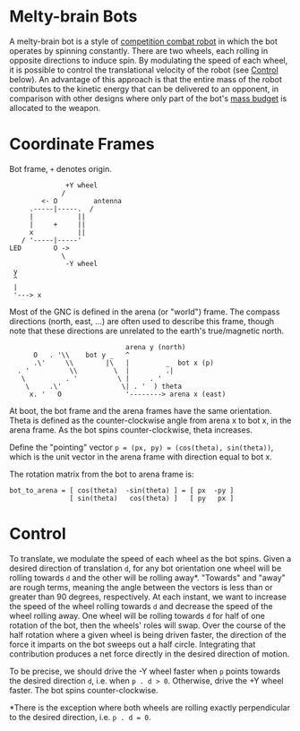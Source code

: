 # Melty-brain Bots

A melty-brain bot is a style of [competition combat
robot](https://en.wikipedia.org/wiki/Robot_combat) in which the bot operates by
spinning constantly. There are two wheels, each rolling in opposite directions
to induce spin. By modulating the speed of each wheel, it is possible to control
the translational velocity of the robot (see [Control](#control) below). An
advantage of this approach is that the entire mass of the robot contributes to
the kinetic energy that can be delivered to an opponent, in comparison with
other designs where only part of the bot's [mass
budget](https://sparc.tools/SPARC_Robot_Construction_Specifications_v1.5.pdf) is
allocated to the weapon.

# Coordinate Frames

Bot frame, `+` denotes origin.
```
              +Y wheel
             /
        <- O         antenna
     .-----|-----.  /
     |           ||
     |     +     ||
     x           ||
   / '-----|-----'
LED        O ->
             \
              -Y wheel
 y
 ^
 |
 '---> x
```

Most of the GNC is defined in the arena (or "world") frame. The compass
directions (north, east, ...) are often used to describe this frame, though note
that these directions are unrelated to the earth's true/magnetic north.
```
                             arena y (north)
      O   . '\\    bot y _   ^
      .\'     \\        |\   |         _  bot x (p)
  . '          \\         \  |         .|
   \          . '          \ |     . '
    \     .\'               \| . '  ) theta
     x. '   O                '--------> arena x (east)
```

At boot, the bot frame and the arena frames have the same orientation. Theta is
defined as the counter-clockwise angle from arena x to bot x, in the arena
frame. As the bot spins counter-clockwise, theta increases.

Define the "pointing" vector `p = (px, py) = (cos(theta), sin(theta))`,
which is the unit vector in the arena frame with direction equal to bot x.

The rotation matrix from the bot to arena frame is:
```
bot_to_arena = [ cos(theta)  -sin(theta) ] = [ px  -py ]
               [ sin(theta)   cos(theta) ]   [ py   px ]
```

# Control

To translate, we modulate the speed of each wheel as the bot spins. Given a
desired direction of translation `d`, for any bot orientation one wheel will be
rolling towards `d` and the other will be rolling away*. "Towards" and "away"
are rough terms, meaning the angle between the vectors is less than or greater
than 90 degrees, respectively. At each instant, we want to increase the speed of
the wheel rolling towards `d` and decrease the speed of the wheel rolling away.
One wheel will be rolling towards `d` for half of one rotation of the bot, then
the wheels' roles will swap. Over the course of the half rotation where a given
wheel is being driven faster, the direction of the force it imparts on the bot
sweeps out a half circle. Integrating that contribution produces a net force
directly in the desired direction of motion.

To be precise, we should drive the -Y wheel faster when `p` points towards the
desired direction `d`, i.e. when `p . d > 0`. Otherwise, drive the +Y wheel
faster. The bot spins counter-clockwise.

*There is the exception where both wheels are rolling exactly perpendicular to
the desired direction, i.e. `p . d = 0`.
